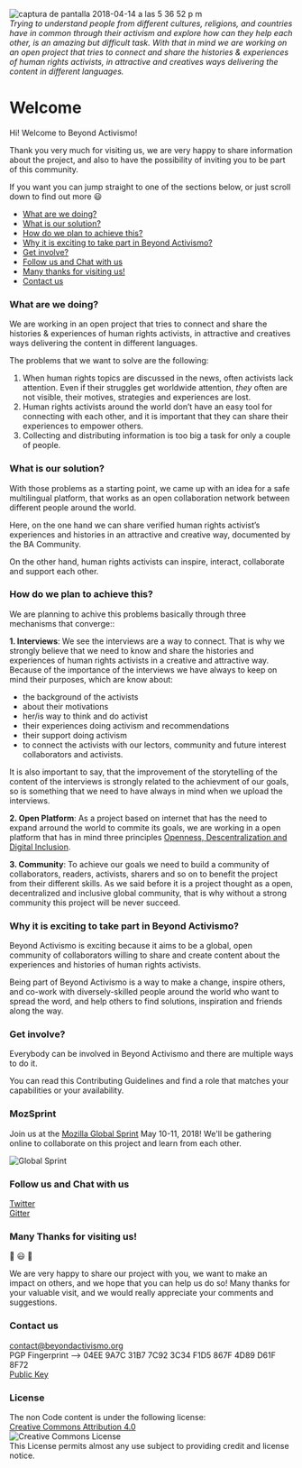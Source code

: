 ![captura de pantalla 2018-04-14 a las 5 36 52 p m](https://user-images.githubusercontent.com/32823481/38769888-7f244cea-400a-11e8-80a7-293dc415c086.png)  
_Trying to understand people from different cultures, religions, and countries have in common through their activism and explore how can they help each other, is an amazing but difficult task. With that in mind we are working on an open project that tries
to connect and share the histories & experiences of human rights activists, in attractive and creatives ways delivering the content in different languages._

# Welcome

Hi! Welcome to Beyond Activismo!

Thank you very much  for visiting us, we are very happy to share information about the project, and also to have the possibility of inviting you to be part of this community.

If you want you can jump straight to one of the sections below, or just scroll down to find out more :smiley: 

* [What are we doing?](#what-are-we-doing)
* [What is our solution?](#what-is-our-solution)
* [How do we plan to achieve this?](#how-do-we-plan-to-achieve-this)
* [Why it is exciting to take part in Beyond Activismo?](#why-it-is-exciting-to-take-part-in-beyond-activismo)
* [Get involve?](#get-involve)
* [Follow us and Chat with us](#follow-us-and-chat-with-us)
* [Many thanks for visiting us!](#many-thanks-for-visiting-us)
* [Contact us](#contact-us)

### What are we doing?

We are working in an open project that tries to connect and share the histories & experiences of human rights activists, in attractive and creatives ways delivering the content in different languages.

The problems that we want to solve are the following:

1. When human rights topics are discussed in the news, often activists lack attention. Even if their struggles get worldwide attention, _they_ often
are not visible, their motives, strategies and experiences are lost.
2. Human rights activists around the world don’t have an easy tool for connecting with each other, and it is important that they can share their
experiences to empower others.
3. Collecting and distributing information is too big a task for only a couple of people.

### What is our solution?
With those problems as a starting point, we came up with an idea for a safe multilingual platform, that works as an open collaboration network between different people around the world. 

Here, on the one hand we can share verified human rights
activist’s experiences and histories in an attractive and creative way, documented by the BA Community. 

On the other hand, human rights activists can inspire, interact, collaborate and support each other.

### How do we plan to achieve this?

We are planning to achive this problems basically through three mechanisms that converge::

**1. Interviews**: We see the interviews are a way to connect. 
That is why we strongly believe that we need to know and share the histories and experiences of human rights activists
in a creative and attractive way. Because of the importance of the interviews we have always to keep on mind their purposes, which are know about:

- the background of the activists
- about their motivations
- her/is way to think and do activist
- their experiences doing activism and recommendations
- their support doing activism
- to connect the activists with our lectors, community and future interest collaborators and activists.

It is also important to say, that the improvement of the storytelling of the content of the interviews is strongly related to the achievment of our goals, so is something that we need to have always in mind when we upload the interviews.

**2. Open Platform**: As a project based on internet that has the need to expand arround the world to commite its goals,
we are working in a open platform that has in mind three principles [Openness, Descentralization and Digital Inclusion](https://github.com/Beyondactivismo/Beyondactivismo/blob/master/PRINCIPLES.md).

**3. Community**: To achieve our goals we need to build a community of collaborators, readers, activists, sharers and so on to benefit the project from their different skills. As we said before it is a project thought as a open, decentralized and inclusive global community, that is why without a strong community this project will be never succeed. 

### Why it is exciting to take part in Beyond Activismo?
Beyond Activismo is exciting because it aims to be a global, open community of collaborators willing to share and create content about the experiences and histories of human rights activists.

Being part of Beyond Activismo is a way to make a change, inspire others, and co-work with diversely-skilled people around the world who want to spread the word, and help others to find solutions, inspiration and
friends along the way.

### Get involve?

Everybody can be involved in Beyond Activismo and there are multiple ways to do it. 

You can read this Contributing Guidelines and find a role that matches your capabilities or your availability.  

### MozSprint

Join us at the [Mozilla Global Sprint](http://mozilla.github.io/global-sprint/) May 10-11, 2018! We'll be gathering online to collaborate on this project and learn from each other.

![Global Sprint](https://cloud.githubusercontent.com/assets/617994/24632585/b2b07dcc-1892-11e7-91cf-f9e473187cf7.png)

### Follow us and Chat with us
[Twitter][link_Twitter]   
[Gitter][link_Gitter]

### Many Thanks for visiting us!
:tada: :smiley: :tada:          

We are very happy to share our project with you, we want to make an impact on others, and we hope that you can help us do so!
Many thanks for your valuable visit, and we would really appreciate your comments and suggestions.

### Contact us
contact@beyondactivismo.org   
PGP Fingerprint --> 04EE 9A7C 31B7 7C92 3C34 F1D5 867F 4D89 D61F 8F72   
[Public Key][link_Publickey] 

### License

The non Code content is under the following license:  
[Creative Commons Attribution 4.0](https://creativecommons.org/licenses/by/4.0/legalcode.txt)  
 <img alt="Creative Commons License" style="border-width:0" src="https://licensebuttons.net/l/by/3.0/88x31.png" /></a>  
 This License permits almost any use subject to providing credit and license notice.

[link_Publickey]: https://pgp.mit.edu/pks/lookup?op=get&search=0x867F4D89D61F8F72
[link_Twitter]: https://twitter.com/beyondactivismo
[link_Gitter]: https://gitter.im/Beyond-Activismo/Lobby
